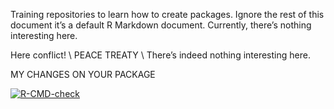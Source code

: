
Training repositories to learn how to create packages. Ignore the rest
of this document it’s a default R Markdown document. Currently, there’s
nothing interesting here.

Here conflict! \\ PEACE TREATY \\ There’s indeed nothing interesting
here.

MY CHANGES ON YOUR PACKAGE

<!-- badges: start -->
[![R-CMD-check](https://github.com/lomidzebeka/project/actions/workflows/R-CMD-check.yaml/badge.svg)](https://github.com/lomidzebeka/project/actions/workflows/R-CMD-check.yaml)
<!-- badges: end -->
